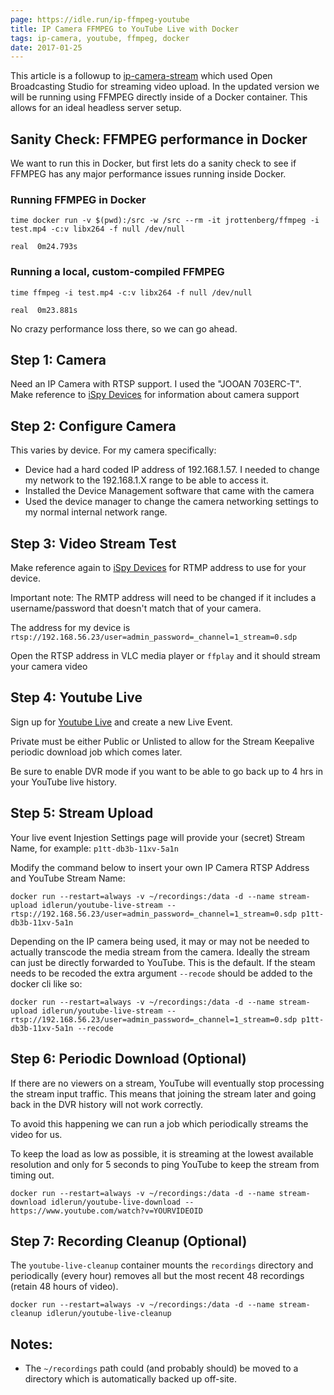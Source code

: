```yaml
---
page: https://idle.run/ip-ffmpeg-youtube
title: IP Camera FFMPEG to YouTube Live with Docker
tags: ip-camera, youtube, ffmpeg, docker
date: 2017-01-25
---
```


This article is a followup to [ip-camera-stream](https://idle.run/ip-camera-stream) which used Open Broadcasting Studio for streaming video upload. In the updated version we will be running using FFMPEG directly inside of a Docker container. This allows for an ideal headless server setup.


## Sanity Check: FFMPEG performance in Docker

We want to run this in Docker, but first lets do a sanity check to see if FFMPEG has any major performance issues running inside Docker.

### Running FFMPEG in Docker

```
time docker run -v $(pwd):/src -w /src --rm -it jrottenberg/ffmpeg -i test.mp4 -c:v libx264 -f null /dev/null
```

```
real  0m24.793s
```

### Running a local, custom-compiled FFMPEG

```
time ffmpeg -i test.mp4 -c:v libx264 -f null /dev/null
```

```
real  0m23.881s
```

No crazy performance loss there, so we can go ahead.



## Step 1: Camera
Need an IP Camera with RTSP support. I used the "JOOAN 703ERC-T".
Make reference to [iSpy Devices](https://www.ispyconnect.com/sources.aspx) for information about camera support


## Step 2: Configure Camera
This varies by device. For my camera specifically:

- Device had a hard coded IP address of 192.168.1.57. I needed to change my network to the 192.168.1.X range to be able to access it.
- Installed the Device Management software that came with the camera
- Used the device manager to change the camera networking settings to my normal internal network range.


## Step 3: Video Stream Test

Make reference again to [iSpy Devices](https://www.ispyconnect.com/sources.aspx) for RTMP address to use for your device.

Important note: The RMTP address will need to be changed if it includes a username/password that doesn't match that of your camera.

The address for my device is `rtsp://192.168.56.23/user=admin_password=_channel=1_stream=0.sdp`

Open the RTSP address in VLC media player or `ffplay` and it should stream your camera video


## Step 4: Youtube Live
Sign up for [Youtube Live](https://www.youtube.com/live_dashboard) and create a new Live Event.

Private must be either Public or Unlisted to allow for the Stream Keepalive periodic download job which comes later.

Be sure to enable DVR mode if you want to be able to go back up to 4 hrs in your YouTube live history.


## Step 5: Stream Upload

Your live event Injestion Settings page will provide your (secret) Stream Name, for example: `p1tt-db3b-11xv-5a1n`

Modify the command below to insert your own IP Camera RTSP Address and YouTube Stream Name:

```
docker run --restart=always -v ~/recordings:/data -d --name stream-upload idlerun/youtube-live-stream -- rtsp://192.168.56.23/user=admin_password=_channel=1_stream=0.sdp p1tt-db3b-11xv-5a1n
```

Depending on the IP camera being used, it may or may not be needed to actually transcode the media stream from the camera. Ideally the stream can just be directly forwarded to YouTube. This is the default. If the steam needs to be recoded the extra argument `--recode` should be added to the docker cli like so:

```
docker run --restart=always -v ~/recordings:/data -d --name stream-upload idlerun/youtube-live-stream -- rtsp://192.168.56.23/user=admin_password=_channel=1_stream=0.sdp p1tt-db3b-11xv-5a1n --recode
```


## Step 6: Periodic Download (Optional)

If there are no viewers on a stream, YouTube will eventually stop processing the stream input traffic. This means that joining the stream later and going back in the DVR history will not work correctly.

To avoid this happening we can run a job which periodically streams the video for us.

To keep the load as low as possible, it is streaming at the lowest available resolution and only for 5 seconds to ping YouTube to keep the stream from timing out.

```
docker run --restart=always -v ~/recordings:/data -d --name stream-download idlerun/youtube-live-download -- https://www.youtube.com/watch?v=YOURVIDEOID
```


## Step 7: Recording Cleanup (Optional)

The `youtube-live-cleanup` container mounts the `recordings` directory and periodically (every hour) removes all but the most recent 48 recordings (retain 48 hours of video).

```
docker run --restart=always -v ~/recordings:/data -d --name stream-cleanup idlerun/youtube-live-cleanup
```

## Notes:
- The `~/recordings` path could (and probably should) be moved to a directory which is automatically backed up off-site.
